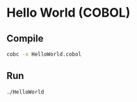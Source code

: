 # Hello World (COBOL)

## Compile

```sh
cobc -x HelloWorld.cobol
```

## Run

```sh
./HelloWorld
```
